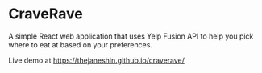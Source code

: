 # CraveRave
A simple React web application that uses Yelp Fusion API to help you pick where to eat at based on your preferences.

Live demo at https://thejaneshin.github.io/craverave/
